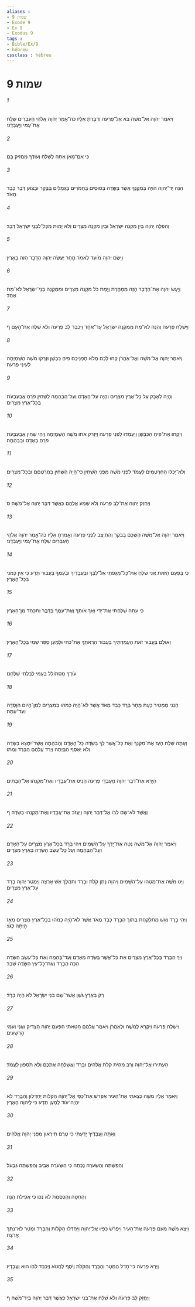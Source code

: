 ```yaml
---
aliases : 
- שמות 9
- Exode 9
- Ex 9
- Exodus 9
tags : 
- Bible/Ex/9
- hébreu
cssclass : hébreu
---
```


# שמות 9

###### 1
וַיֹּאמֶר יְהוָה אֶל־מֹשֶׁה בֹּא אֶל־פַּרְעֹה וְדִבַּרְתָּ אֵלָיו כֹּה־אָמַר יְהוָה אֱלֹהֵי הָעִבְרִים שַׁלַּח אֶת־עַמִּי וְיַעַבְדֻנִי׃
###### 2
כִּי אִם־מָאֵן אַתָּה לְשַׁלֵּחַ וְעֹודְךָ מַחֲזִיק בָּם׃
###### 3
הִנֵּה יַד־יְהוָה הֹויָה בְּמִקְנְךָ אֲשֶׁר בַּשָּׂדֶה בַּסּוּסִים בַּחֲמֹרִים בַּגְּמַלִּים בַּבָּקָר וּבַצֹּאן דֶּבֶר כָּבֵד מְאֹד׃
###### 4
וְהִפְלָה יְהוָה בֵּין מִקְנֵה יִשְׂרָאֵל וּבֵין מִקְנֵה מִצְרָיִם וְלֹא יָמוּת מִכָּל־לִבְנֵי יִשְׂרָאֵל דָּבָר׃
###### 5
וַיָּשֶׂם יְהוָה מֹועֵד לֵאמֹר מָחָר יַעֲשֶׂה יְהוָה הַדָּבָר הַזֶּה בָּאָרֶץ׃
###### 6
וַיַּעַשׂ יְהוָה אֶת־הַדָּבָר הַזֶּה מִמָּחֳרָת וַיָּמָת כֹּל מִקְנֵה מִצְרָיִם וּמִמִּקְנֵה בְנֵי־יִשְׂרָאֵל לֹא־מֵת אֶחָד׃
###### 7
וַיִּשְׁלַח פַּרְעֹה וְהִנֵּה לֹא־מֵת מִמִּקְנֵה יִשְׂרָאֵל עַד־אֶחָד וַיִּכְבַּד לֵב פַּרְעֹה וְלֹא שִׁלַּח אֶת־הָעָם׃ ף
###### 8
וַיֹּאמֶר יְהוָה אֶל־מֹשֶׁה וְאֶל־אַהֲרֹן קְחוּ לָכֶם מְלֹא חָפְנֵיכֶם פִּיחַ כִּבְשָׁן וּזְרָקֹו מֹשֶׁה הַשָּׁמַיְמָה לְעֵינֵי פַרְעֹה׃
###### 9
וְהָיָה לְאָבָק עַל כָּל־אֶרֶץ מִצְרָיִם וְהָיָה עַל־הָאָדָם וְעַל־הַבְּהֵמָה לִשְׁחִין פֹּרֵחַ אֲבַעְבֻּעֹת בְּכָל־אֶרֶץ מִצְרָיִם׃
###### 10
וַיִּקְחוּ אֶת־פִּיחַ הַכִּבְשָׁן וַיַּעַמְדוּ לִפְנֵי פַרְעֹה וַיִּזְרֹק אֹתֹו מֹשֶׁה הַשָּׁמָיְמָה וַיְהִי שְׁחִין אֲבַעְבֻּעֹת פֹּרֵחַ בָּאָדָם וּבַבְּהֵמָה׃
###### 11
וְלֹא־יָכְלוּ הַחַרְטֻמִּים לַעֲמֹד לִפְנֵי מֹשֶׁה מִפְּנֵי הַשְּׁחִין כִּי־הָיָה הַשְּׁחִין בַּחֲרְטֻםִּם וּבְכָל־מִצְרָיִם׃
###### 12
וַיְחַזֵּק יְהוָה אֶת־לֵב פַּרְעֹה וְלֹא שָׁמַע אֲלֵהֶם כַּאֲשֶׁר דִּבֶּר יְהוָה אֶל־מֹשֶׁה׃ ס
###### 13
וַיֹּאמֶר יְהוָה אֶל־מֹשֶׁה הַשְׁכֵּם בַּבֹּקֶר וְהִתְיַצֵּב לִפְנֵי פַרְעֹה וְאָמַרְתָּ אֵלָיו כֹּה־אָמַר יְהוָה אֱלֹהֵי הָעִבְרִים שַׁלַּח אֶת־עַמִּי וְיַעַבְדֻנִי׃
###### 14
כִּי בַּפַּעַם הַזֹּאת אֲנִי שֹׁלֵחַ אֶת־כָּל־מַגֵּפֹתַי אֶל־לִבְּךָ וּבַעֲבָדֶיךָ וּבְעַמֶּךָ בַּעֲבוּר תֵּדַע כִּי אֵין כָּמֹנִי בְּכָל־הָאָרֶץ׃
###### 15
כִּי עַתָּה שָׁלַחְתִּי אֶת־יָדִי וָאַךְ אֹותְךָ וְאֶת־עַמְּךָ בַּדָּבֶר וַתִּכָּחֵד מִן־הָאָרֶץ׃
###### 16
וְאוּלָם בַּעֲבוּר זֹאת הֶעֱמַדְתִּיךָ בַּעֲבוּר הַרְאֹתְךָ אֶת־כֹּחִי וּלְמַעַן סַפֵּר שְׁמִי בְּכָל־הָאָרֶץ׃
###### 17
עֹודְךָ מִסְתֹּולֵל בְּעַמִּי לְבִלְתִּי שַׁלְּחָם׃
###### 18
הִנְנִי מַמְטִיר כָּעֵת מָחָר בָּרָד כָּבֵד מְאֹד אֲשֶׁר לֹא־הָיָה כָמֹהוּ בְּמִצְרַיִם לְמִן־הַיֹּום הִוָּסְדָה וְעַד־עָתָּה׃
###### 19
וְעַתָּה שְׁלַח הָעֵז אֶת־מִקְנְךָ וְאֵת כָּל־אֲשֶׁר לְךָ בַּשָּׂדֶה כָּל־הָאָדָם וְהַבְּהֵמָה אֲשֶׁר־יִמָּצֵא בַשָּׂדֶה וְלֹא יֵאָסֵף הַבַּיְתָה וְיָרַד עֲלֵהֶם הַבָּרָד וָמֵתוּ׃
###### 20
הַיָּרֵא אֶת־דְּבַר יְהוָה מֵעַבְדֵי פַּרְעֹה הֵנִיס אֶת־עֲבָדָיו וְאֶת־מִקְנֵהוּ אֶל־הַבָּתִּים׃
###### 21
וַאֲשֶׁר לֹא־שָׂם לִבֹּו אֶל־דְּבַר יְהוָה וַיַּעֲזֹב אֶת־עֲבָדָיו וְאֶת־מִקְנֵהוּ בַּשָּׂדֶה׃ ף
###### 22
וַיֹּאמֶר יְהוָה אֶל־מֹשֶׁה נְטֵה אֶת־יָדְךָ עַל־הַשָּׁמַיִם וִיהִי בָרָד בְּכָל־אֶרֶץ מִצְרָיִם עַל־הָאָדָם וְעַל־הַבְּהֵמָה וְעַל כָּל־עֵשֶׂב הַשָּׂדֶה בְּאֶרֶץ מִצְרָיִם׃
###### 23
וַיֵּט מֹשֶׁה אֶת־מַטֵּהוּ עַל־הַשָּׁמַיִם וַיהוָה נָתַן קֹלֹת וּבָרָד וַתִּהֲלַךְ אֵשׁ אָרְצָה וַיַּמְטֵר יְהוָה בָּרָד עַל־אֶרֶץ מִצְרָיִם׃
###### 24
וַיְהִי בָרָד וְאֵשׁ מִתְלַקַּחַת בְּתֹוךְ הַבָּרָד כָּבֵד מְאֹד אֲשֶׁר לֹא־הָיָה כָמֹהוּ בְּכָל־אֶרֶץ מִצְרַיִם מֵאָז הָיְתָה לְגֹוי׃
###### 25
וַיַּךְ הַבָּרָד בְּכָל־אֶרֶץ מִצְרַיִם אֵת כָּל־אֲשֶׁר בַּשָּׂדֶה מֵאָדָם וְעַד־בְּהֵמָה וְאֵת כָּל־עֵשֶׂב הַשָּׂדֶה הִכָּה הַבָּרָד וְאֶת־כָּל־עֵץ הַשָּׂדֶה שִׁבֵּר׃
###### 26
רַק בְּאֶרֶץ גֹּשֶׁן אֲשֶׁר־שָׁם בְּנֵי יִשְׂרָאֵל לֹא הָיָה בָּרָד׃
###### 27
וַיִּשְׁלַח פַּרְעֹה וַיִּקְרָא לְמֹשֶׁה וּלְאַהֲרֹן וַיֹּאמֶר אֲלֵהֶם חָטָאתִי הַפָּעַם יְהוָה הַצַּדִּיק וַאֲנִי וְעַמִּי הָרְשָׁעִים׃
###### 28
הַעְתִּירוּ אֶל־יְהוָה וְרַב מִהְיֹת קֹלֹת אֱלֹהִים וּבָרָד וַאֲשַׁלְּחָה אֶתְכֶם וְלֹא תֹסִפוּן לַעֲמֹד׃
###### 29
וַיֹּאמֶר אֵלָיו מֹשֶׁה כְּצֵאתִי אֶת־הָעִיר אֶפְרֹשׂ אֶת־כַּפַּי אֶל־יְהוָה הַקֹּלֹות יֶחְדָּלוּן וְהַבָּרָד לֹא יִהְיֶה־עֹוד לְמַעַן תֵּדַע כִּי לַיהוָה הָאָרֶץ׃
###### 30
וְאַתָּה וַעֲבָדֶיךָ יָדַעְתִּי כִּי טֶרֶם תִּירְאוּן מִפְּנֵי יְהוָה אֱלֹהִים׃
###### 31
וְהַפִּשְׁתָּה וְהַשְּׂעֹרָה נֻכָּתָה כִּי הַשְּׂעֹרָה אָבִיב וְהַפִּשְׁתָּה גִּבְעֹל׃
###### 32
וְהַחִטָּה וְהַכֻּסֶּמֶת לֹא נֻכּוּ כִּי אֲפִילֹת הֵנָּה׃
###### 33
וַיֵּצֵא מֹשֶׁה מֵעִם פַּרְעֹה אֶת־הָעִיר וַיִּפְרֹשׂ כַּפָּיו אֶל־יְהוָה וַיַּחְדְּלוּ הַקֹּלֹות וְהַבָּרָד וּמָטָר לֹא־נִתַּךְ אָרְצָה׃
###### 34
וַיַּרְא פַּרְעֹה כִּי־חָדַל הַמָּטָר וְהַבָּרָד וְהַקֹּלֹת וַיֹּסֶף לַחֲטֹא וַיַּכְבֵּד לִבֹּו הוּא וַעֲבָדָיו׃
###### 35
וַיֶּחֱזַק לֵב פַּרְעֹה וְלֹא שִׁלַּח אֶת־בְּנֵי יִשְׂרָאֵל כַּאֲשֶׁר דִּבֶּר יְהוָה בְּיַד־מֹשֶׁה׃ ף
